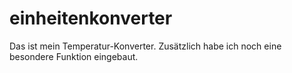 # einheitenkonverter
Das ist mein Temperatur-Konverter. Zusätzlich habe ich noch eine besondere Funktion eingebaut.
